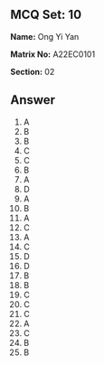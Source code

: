 ## MCQ Set: 10

**Name:** Ong Yi Yan

**Matrix No:** A22EC0101

**Section:** 02

## Answer
1. A
2. B
3. B
4. C
5. C
6. B
7. A
8. D
9. A
10. B
11. A
12. C
13. A
14. C
15. D
16. D
17. B
18. B
19. C
20. C
21. C
22. A
23. C
24. B
25. B

